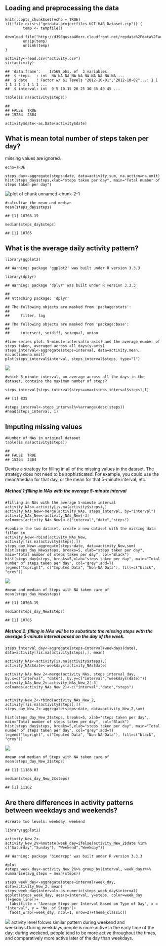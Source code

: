 Loading and preprocessing the data
----------------------------------

    knitr::opts_chunk$set(echo = TRUE)
    if(!file.exists("getdata-projectfiles-UCI HAR Dataset.zip")) {
            temp <- tempfile()
            download.file("http://d396qusza40orc.cloudfront.net/repdata%2Fdata%2Factivity.zip",temp)
            unzip(temp)
            unlink(temp)
    }

    activity<-read.csv("activity.csv")
    str(activity)

    ## 'data.frame':    17568 obs. of  3 variables:
    ##  $ steps   : int  NA NA NA NA NA NA NA NA NA NA ...
    ##  $ date    : Factor w/ 61 levels "2012-10-01","2012-10-02",..: 1 1 1 1 1 1 1 1 1 1 ...
    ##  $ interval: int  0 5 10 15 20 25 30 35 40 45 ...

    table(is.na(activity$steps))

    ## 
    ## FALSE  TRUE 
    ## 15264  2304

    activity$date<-as.Date(activity$date)

What is mean total number of steps taken per day?
-------------------------------------------------

missing values are ignored.

    echo=TRUE

    steps_day<-aggregate(steps~date, data=activity,sum, na.action=na.omit)
    hist(steps_day$steps,xlab="steps taken per day", main="Total number of steps taken per day")

![plot of chunk unnamed-chunk-2-1](5._Course_Project_1_files/figure-markdown_strict/unnamed-chunk-2-1.png)

    #calcultae the mean and median
    mean(steps_day$steps)

    ## [1] 10766.19

    median(steps_day$steps)

    ## [1] 10765

What is the average daily activity pattern?
-------------------------------------------

    library(ggplot2)

    ## Warning: package 'ggplot2' was built under R version 3.3.3

    library(dplyr)

    ## Warning: package 'dplyr' was built under R version 3.3.3

    ## 
    ## Attaching package: 'dplyr'

    ## The following objects are masked from 'package:stats':
    ## 
    ##     filter, lag

    ## The following objects are masked from 'package:base':
    ## 
    ##     intersect, setdiff, setequal, union

    #time series plot: 5-minute interval(x-axis) and the average number of steps taken, averaged across all days(y-axis)
    steps_interval<-aggregate(steps~interval, data=activity,mean, na.action=na.omit)
    plot(steps_interval$interval, steps_interval$steps, type="l")

![](5._Course_Project_1_files/figure-markdown_strict/unnamed-chunk-3-1.png)

    #which 5-minute interval, on average across all the days in the dataset, contains the maximum number of steps?

    steps_interval[steps_interval$steps==max(steps_interval$steps),1]

    ## [1] 835

    #steps_interval<-steps_interval%>%arrange(desc(steps))
    #head(steps_interval, 1)

Imputing missing values
-----------------------

    #Number of NAs in original dataset
    table(is.na(activity$steps))

    ## 
    ## FALSE  TRUE 
    ## 15264  2304

Devise a strategy for filling in all of the missing values in the
dataset. The strategy does not need to be sophisticated. For example,
you could use the mean/median for that day, or the mean for that
5-minute interval, etc.

##### Method 1:filling in NAs with the average 5-minute interval

    #filling in NAs with the average 5-minute interval
    activity_NAs<-activity[is.na(activity$steps),]
    activity_NAs_New<-merge(activity_NAs, steps_interval, by="interval")
    activity_NAs_New<-activity_NAs_New[-3]
    colnames(activity_NAs_New)<-c("interval","date","steps")

    #combine the two dataset, create a new dataset with the missing data filled in
    activity_New<-rbind(activity_NAs_New, activity[!is.na(activity$steps),])
    steps_day_New<-aggregate(steps~date, data=activity_New,sum)
    hist(steps_day_New$steps, breaks=5, xlab="steps taken per day", main="Total number of steps taken per day", col="Black")
    hist(steps_day$steps, breaks=5,xlab="steps taken per day", main="Total number of steps taken per day", col="grey",add=T)
    legend("topright", c("Imputed Data", "Non-NA Data"), fill=c("black", "grey"))

![](5._Course_Project_1_files/figure-markdown_strict/unnamed-chunk-5-1.png)

    #mean and median of Steps with NA taken care of
    mean(steps_day_New$steps)

    ## [1] 10766.19

    median(steps_day_New$steps)

    ## [1] 10765

##### Method 2: filling in NAs will be to substitute the missing steps with the average 5-minute interval based on **the day of the week**.

    steps_interval_day<-aggregate(steps~interval+weekdays(date), data=activity[!is.na(activity$steps),], mean)

    activity_NAs<-activity[is.na(activity$steps),]
    activity_NAs$date<-weekdays(activity_NAs$date)

    activity_NAs_New_2<-merge(activity_NAs, steps_interval_day, by.x=c("interval", "date"), by.y=c("interval","weekdays(date)"))
    activity_NAs_New_2<-activity_NAs_New_2[-3]
    colnames(activity_NAs_New_2)<-c("interval","date","steps")


    activity_New_2<-rbind(activity_NAs_New_2, activity[!is.na(activity$steps),])
    steps_day_New_2<-aggregate(steps~date, data=activity_New_2,sum)

    hist(steps_day_New_2$steps, breaks=5, xlab="steps taken per day", main="Total number of steps taken per day", col="Black")
    hist(steps_day$steps, breaks=5,xlab="steps taken per day", main="Total number of steps taken per day", col="grey",add=T)
    legend("topright", c("Imputed Data", "Non-NA Data"), fill=c("black", "grey"))

![](5._Course_Project_1_files/figure-markdown_strict/unnamed-chunk-6-1.png)

    #mean and median of Steps with NA taken care of
    mean(steps_day_New_2$steps)

    ## [1] 11188.03

    median(steps_day_New_2$steps)

    ## [1] 11162

Are there differences in activity patterns between weekdays and weekends?
-------------------------------------------------------------------------

    #create two levels: weekday, weekend

    library(ggplot2)

    activity_New_2<-activity_New_2%>%mutate(week_day=ifelse(activity_New_2$date %in% c("Saturday","Sunday"), "Weekend","Weekday"))

    ## Warning: package 'bindrcpp' was built under R version 3.3.3

    #plot
    #steps_week_day<-activity_New_2%>% group_by(interval, week_day)%>% summarise(avg_steps = mean(steps))

    steps_week_day<-aggregate(steps~interval+week_day, data=activity_New_2, mean)
    steps_week_day$interval<-as.numeric(steps_week_day$interval)
    ggplot(steps_week_day, aes(x=interval, y=steps, color=week_day ))+geom_line()+
      labs(title = "Average Steps per Interval Based on Type of Day", x = "Interval", y = "No. of Steps")+
      facet_wrap(~week_day, ncol=1, nrow=2)+theme_classic()

![](5._Course_Project_1_files/figure-markdown_strict/unnamed-chunk-7-1.png)
activity level folows similar pattern during weekend and weekdays.During
weekdays,people is more active in the early time of the day; during
weekend, people tend to be more active throughout the times, and
comparatively more active later of the day than weekdays.
